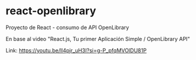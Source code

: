 # react-openlibrary
Proyecto de React - consumo de API OpenLibrary

En base al video "React.js, Tu primer Aplicación Simple / OpenLibrary API"

Link: https://youtu.be/ll4pjr_uH3I?si=g-P_pfqMVOlDU81P


